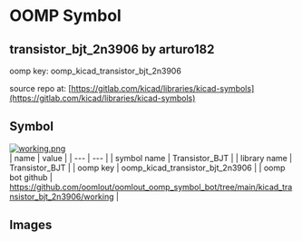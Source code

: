 # OOMP Symbol  
## transistor_bjt_2n3906  by arturo182  
  
oomp key: oomp_kicad_transistor_bjt_2n3906  
  
source repo at: [https://gitlab.com/kicad/libraries/kicad-symbols](https://gitlab.com/kicad/libraries/kicad-symbols)  
## Symbol  
  
[![working.png](working_600.png)](working.png)  
| name | value | 
| --- | --- | 
| symbol name | Transistor_BJT | 
| library name | Transistor_BJT | 
| oomp key | oomp_kicad_transistor_bjt_2n3906 | 
| oomp bot github | https://github.com/oomlout/oomlout_oomp_symbol_bot/tree/main/kicad_transistor_bjt_2n3906/working | 
## Images  
